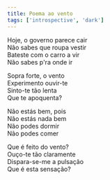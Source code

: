 ```yaml
---
title: Poema ao vento
tags: ['introspective', 'dark']
---
```


Hoje, o governo parece cair  
Não sabes que roupa vestir  
Bateste com o carro a vir  
Não sabes p'ra onde ir  

Sopra forte, o vento  
Experimento ouvir-te  
Sinto-te tão lenta  
Que te apoquenta?  

Não estás bem, pois  
Não estás nada bem  
Não podes dormir  
Não podes comer  

Que é feito do vento?  
Ouço-te tão claramente  
Dispara-se-me a pulsação  
Que é esta sensação?  
